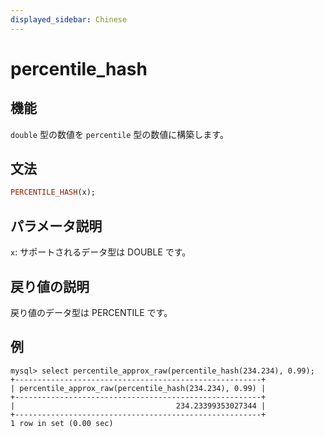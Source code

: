 ```yaml
---
displayed_sidebar: Chinese
---
```


# percentile_hash

## 機能

`double` 型の数値を `percentile` 型の数値に構築します。

## 文法

```Haskell
PERCENTILE_HASH(x);
```

## パラメータ説明

`x`: サポートされるデータ型は DOUBLE です。

## 戻り値の説明

戻り値のデータ型は PERCENTILE です。

## 例

```Plain Text
mysql> select percentile_approx_raw(percentile_hash(234.234), 0.99);
+-------------------------------------------------------+
| percentile_approx_raw(percentile_hash(234.234), 0.99) |
+-------------------------------------------------------+
|                                    234.23399353027344 |
+-------------------------------------------------------+
1 row in set (0.00 sec)
```
